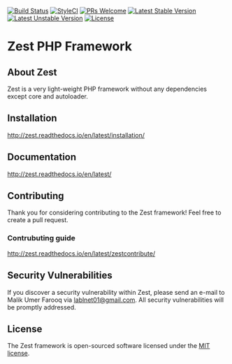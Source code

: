 [![Build Status](https://travis-ci.org/zestframework/Zest.svg?branch=master)](https://travis-ci.org/zestframework/Zest)
[![StyleCI](https://github.styleci.io/repos/133794233/shield?branch=master)](https://github.styleci.io/repos/133794233)
[![PRs Welcome](https://img.shields.io/badge/PRs-Welcome-brightgreen.svg)](https://zestframework.xyz/contribute/index)
[![Latest Stable Version](https://poser.pugx.org/softhub99/zest/v/stable)](https://packagist.org/packages/softhub99/zest)
[![Latest Unstable Version](https://poser.pugx.org/softhub99/zest/v/unstable)](https://packagist.org/packages/softhub99/zest)
[![License](https://poser.pugx.org/softhub99/zest/license)](https://packagist.org/packages/softhub99/zest)

# Zest PHP Framework 

## About Zest

Zest is a very light-weight PHP framework without any dependencies except core and autoloader.

## Installation

http://zest.readthedocs.io/en/latest/installation/

## Documentation

http://zest.readthedocs.io/en/latest/

## Contributing

Thank you for considering contributing to the Zest framework! Feel free to create a pull request.
### Contrubuting guide

http://zest.readthedocs.io/en/latest/zestcontribute/

## Security Vulnerabilities

If you discover a security vulnerability within Zest, 
please send an e-mail to Malik Umer Farooq
via [lablnet01@gmail.com](mailto:lablnet01@gmail.com). 
All security vulnerabilities will be promptly addressed.

## License

The Zest framework is open-sourced software 
licensed under the [MIT license](https://opensource.org/licenses/MIT).
